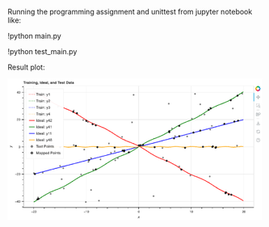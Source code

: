 Running the programming assignment and unittest from jupyter notebook like:


!python main.py

!python test_main.py

Result plot:


![Result Plot](./Bokeh_Plot.png)
